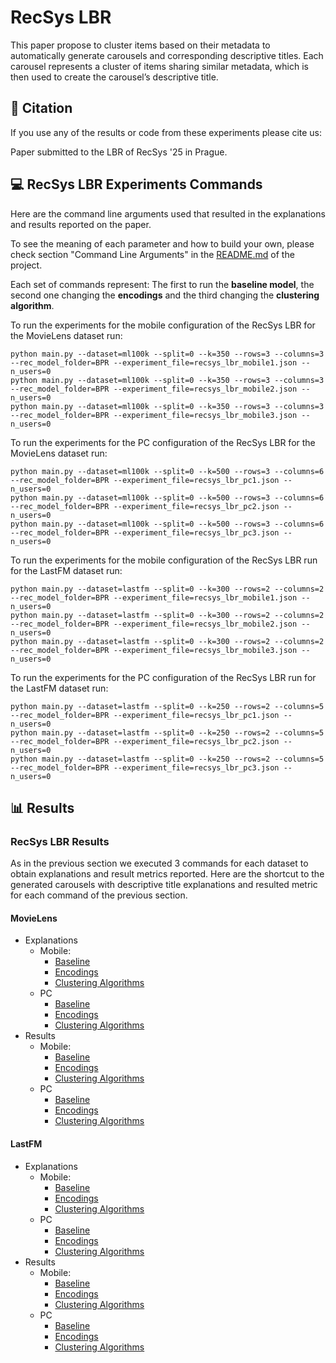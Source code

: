 # RecSys LBR

This paper propose to cluster items based on their metadata to automatically generate carousels and corresponding 
descriptive titles. Each carousel represents a cluster of items sharing similar metadata, which is then used to create 
the carousel’s descriptive title.

## 🔖 Citation

If you use any of the results or code from these experiments please cite us:

Paper submitted to the LBR of RecSys '25 in Prague. 

## 💻 RecSys LBR Experiments Commands 

Here are the command line arguments used that resulted in the explanations and results reported on the paper.

To see the meaning of each parameter and how to build your own, please check section "Command Line Arguments" in the 
[README.md](README.md) of the project.

Each set of commands represent: The first to run the **baseline model**, the second one changing the **encodings** 
and the third changing the **clustering algorithm**.

To run the experiments for the mobile configuration of the RecSys LBR for the MovieLens dataset run:
    
    python main.py --dataset=ml100k --split=0 --k=350 --rows=3 --columns=3 --rec_model_folder=BPR --experiment_file=recsys_lbr_mobile1.json --n_users=0
    python main.py --dataset=ml100k --split=0 --k=350 --rows=3 --columns=3 --rec_model_folder=BPR --experiment_file=recsys_lbr_mobile2.json --n_users=0
    python main.py --dataset=ml100k --split=0 --k=350 --rows=3 --columns=3 --rec_model_folder=BPR --experiment_file=recsys_lbr_mobile3.json --n_users=0

To run the experiments for the PC configuration of the RecSys LBR for the MovieLens dataset run:
    
    python main.py --dataset=ml100k --split=0 --k=500 --rows=3 --columns=6 --rec_model_folder=BPR --experiment_file=recsys_lbr_pc1.json --n_users=0
    python main.py --dataset=ml100k --split=0 --k=500 --rows=3 --columns=6 --rec_model_folder=BPR --experiment_file=recsys_lbr_pc2.json --n_users=0
    python main.py --dataset=ml100k --split=0 --k=500 --rows=3 --columns=6 --rec_model_folder=BPR --experiment_file=recsys_lbr_pc3.json --n_users=0

To run the experiments for the mobile configuration of the RecSys LBR run for the LastFM dataset run:
    
    python main.py --dataset=lastfm --split=0 --k=300 --rows=2 --columns=2 --rec_model_folder=BPR --experiment_file=recsys_lbr_mobile1.json --n_users=0
    python main.py --dataset=lastfm --split=0 --k=300 --rows=2 --columns=2 --rec_model_folder=BPR --experiment_file=recsys_lbr_mobile2.json --n_users=0
    python main.py --dataset=lastfm --split=0 --k=300 --rows=2 --columns=2 --rec_model_folder=BPR --experiment_file=recsys_lbr_mobile3.json --n_users=0

To run the experiments for the PC configuration of the RecSys LBR run for the LastFM dataset run:
    
    python main.py --dataset=lastfm --split=0 --k=250 --rows=2 --columns=5 --rec_model_folder=BPR --experiment_file=recsys_lbr_pc1.json --n_users=0
    python main.py --dataset=lastfm --split=0 --k=250 --rows=2 --columns=5 --rec_model_folder=BPR --experiment_file=recsys_lbr_pc2.json --n_users=0
    python main.py --dataset=lastfm --split=0 --k=250 --rows=2 --columns=5 --rec_model_folder=BPR --experiment_file=recsys_lbr_pc3.json --n_users=0


## 📊 Results 

### RecSys LBR Results

As in the previous section we executed 3 commands for each dataset to obtain explanations and result metrics reported. 
Here are the shortcut to the generated carousels with descriptive title explanations and resulted metric for each 
command of the previous section. 

#### MovieLens
- Explanations
  - Mobile: 
    - [Baseline](datasets/ml-latest-small/stratified_split/explanations/recsys_lbr_mobile1)
    - [Encodings](datasets/ml-latest-small/stratified_split/explanations/recsys_lbr_mobile2)
    - [Clustering Algorithms](datasets/ml-latest-small/stratified_split/explanations/recsys_lbr_mobile3)
  - PC
    - [Baseline](datasets/ml-latest-small/stratified_split/explanations/recsys_lbr_pc1)
    - [Encodings](datasets/ml-latest-small/stratified_split/explanations/recsys_lbr_pc2)
    - [Clustering Algorithms](datasets/ml-latest-small/stratified_split/explanations/recsys_lbr_pc3)
- Results
  - Mobile: 
    - [Baseline](datasets/ml-latest-small/stratified_split/results/recsys_lbr_mobile1)
    - [Encodings](datasets/ml-latest-small/stratified_split/results/recsys_lbr_mobile2)
    - [Clustering Algorithms](datasets/ml-latest-small/stratified_split/results/recsys_lbr_mobile3)
  - PC
    - [Baseline](datasets/ml-latest-small/stratified_split/results/recsys_lbr_pc1)
    - [Encodings](datasets/ml-latest-small/stratified_split/results/recsys_lbr_pc2)
    - [Clustering Algorithms](datasets/ml-latest-small/stratified_split/results/recsys_lbr_pc3)

#### LastFM
- Explanations
  - Mobile: 
    - [Baseline](datasets/hetrec2011-lastfm-2k/stratified_split/explanations/recsys_lbr_mobile1)
    - [Encodings](datasets/hetrec2011-lastfm-2k/stratified_split/explanations/recsys_lbr_mobile2)
    - [Clustering Algorithms](datasets/hetrec2011-lastfm-2k/stratified_split/explanations/recsys_lbr_mobile3)
  - PC
    - [Baseline](datasets/hetrec2011-lastfm-2k/stratified_split/explanations/recsys_lbr_pc1)
    - [Encodings](datasets/hetrec2011-lastfm-2k/stratified_split/explanations/recsys_lbr_pc2)
    - [Clustering Algorithms](datasets/hetrec2011-lastfm-2k/stratified_split/explanations/recsys_lbr_pc3)
- Results
  - Mobile: 
    - [Baseline](datasets/hetrec2011-lastfm-2k/stratified_split/results/recsys_lbr_mobile1)
    - [Encodings](datasets/hetrec2011-lastfm-2k/stratified_split/results/recsys_lbr_mobile2)
    - [Clustering Algorithms](datasets/hetrec2011-lastfm-2k/stratified_split/results/recsys_lbr_mobile3)
  - PC
    - [Baseline](datasets/hetrec2011-lastfm-2k/stratified_split/results/recsys_lbr_pc1)
    - [Encodings](datasets/hetrec2011-lastfm-2k/stratified_split/results/recsys_lbr_pc2)
    - [Clustering Algorithms](datasets/hetrec2011-lastfm-2k/stratified_split/results/recsys_lbr_pc3)
